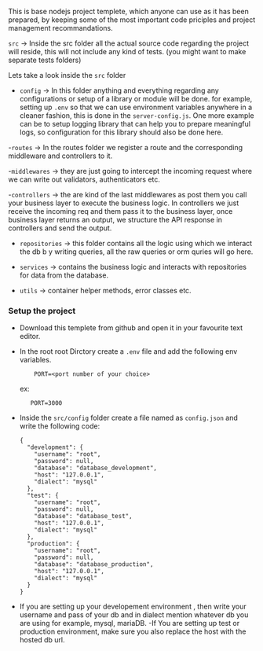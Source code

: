 This is base nodejs project templete, which anyone can use as it has been prepared, by keeping some of the most important code priciples and project management recommandations.

`src` -> Inside the src folder all the actual source code regarding the project will reside, this will not include any kind of tests. (you might want to make separate tests folders)

Lets take a look inside the `src` folder

- `config` -> In this folder anything and everything regarding any configurations or setup of a library or module will be done. for example, setting up `.env` so that we can use environment variables anywhere in a cleaner fashion, this is done in the `server-config.js`. One more example can be to setup logging library that can help you to prepare meaningful logs, so configuration for this library should also be done here.

-`routes` -> In the routes folder we register a route and the corresponding middleware and controllers to it.

-`middlewares` -> they are just going to intercept the incoming request where we can write out validators, authenticators etc.

-`controllers` -> the are kind of the last middlewares as post them you call your business layer to execute the business logic. In controllers 
we just receive the incoming req and them pass it to the business layer, once business layer returns an output, 
we structure the API response in controllers and send the output.


- `repositories` -> this folder contains all the logic using which we interact the db b y writing queries, all the raw queries or orm quries will go here.


- `services` ->  contains the business logic and interacts with repositories for data from the database.

- `utils` -> container helper methods, error classes etc.       



### Setup the project
- Download this templete from github and open it in your favourite text editor.
- In the root root Dirctory create a `.env` file and add the following env variables.
    ```
        PORT=<port number of your choice>
    ```
   ex:
    ```
       PORT=3000
    ```
- Inside the `src/config` folder create a file named as `config.json` and write the following code:
    ```
    {
      "development": {
        "username": "root",
        "password": null,
        "database": "database_development",
        "host": "127.0.0.1",
        "dialect": "mysql"
      },
      "test": {
        "username": "root",
        "password": null,
        "database": "database_test",
        "host": "127.0.0.1",
        "dialect": "mysql"
      },
      "production": {
        "username": "root",
        "password": null,
        "database": "database_production",
        "host": "127.0.0.1",
        "dialect": "mysql"
      }
    }
    ```

- If you are setting up your developement environment , then write your username and pass of your db and in dialect mention whatever db you are using for example, mysql, mariaDB.
-If You are setting up test or production environment, make sure you also replace the host with the hosted db url.